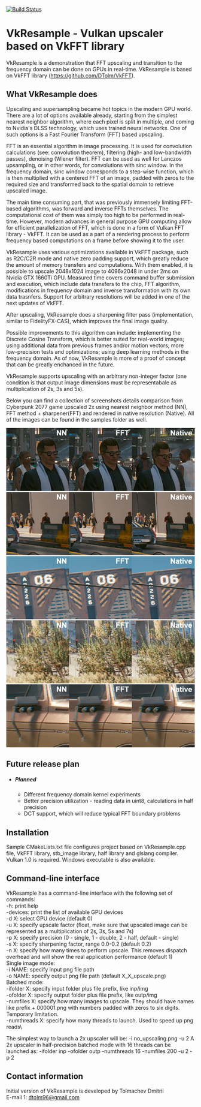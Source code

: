 [![Build Status](https://travis-ci.com/DTolm/VkResample.svg?branch=main)](https://travis-ci.com/DTolm/VkResample)
# VkResample - Vulkan upscaler based on VkFFT library
VkResample is a demonstration that FFT upscaling and transition to the frequency domain can be done on GPUs in real-time. VkResample is based on VkFFT library (https://github.com/DTolm/VkFFT).

## What VkResample does
Upscaling and supersampling became hot topics in the modern GPU world. There are a lot of options available already, starting from the simplest nearest neighbor algorithm, where each pixel is split in multiple, and coming to Nvidia's DLSS technology, which uses trained neural networks. One of such options is a Fast Fourier Transform (FFT) based upscaling.

FFT is an essential algorithm in image processing. It is used for convolution calculations (see: convolution theorem), filtering (high- and low-bandwidth passes), denoising (Wiener filter). FFT can be used as well for Lanczos upsampling, or in other words, for convolutions with sinc window. In the frequency domain, sinc window corresponds to a step-wise function, which is then multiplied with a centered FFT of an image, padded with zeros to the required size and transformed back to the spatial domain to retrieve upscaled image.

The main time consuming part, that was previously immensely limiting FFT-based algorithms, was forward and inverse FFTs themselves. The computational cost of them was simply too high to be performed in real-time. However, modern advances in general purpose GPU computing allow for efficient parallelization of FFT, which is done in a form of Vulkan FFT library - VkFFT. It can be used as a part of a rendering process to perform frequency based computations on a frame before showing it to the user.

VkResample uses various optimizations available in VkFFT package, such as R2C/C2R mode and native zero padding support, which greatly reduce the amount of memory transfers and computations. With them enabled, it is possible to upscale 2048x1024 image to 4096x2048 in under 2ms on Nvidia GTX 1660Ti GPU. Measured time covers command buffer submission and execution, which include data transfers to the chip, FFT algorithm, modifications in frequency domain and inverse transformation with its own data trasnfers. Support for arbitrary resolutions will be added in one of the next updates of VkFFT.

After upscaling, VkResample does a sharpening filter pass (implementation, similar to FidelityFX-CAS), which improves the final image quality.

Possible improvements to this algorithm can include: implementing the Discrete Cosine Transform, which is better suited for real-world images; using additional data from previous frames and/or motion vectors; more low-precision tests and optimizations; using deep learning methods in the frequency domain. As of now, VkResample is more of a proof of concept that can be greatly enchanced in the future.

VkResample supports upscaling with an arbitrary non-integer factor (one condition is that output image dimensions must be representabale as multiplication of 2s, 3s and 5s).

Below you can find a collection of screenshots details comparison from Cyberpunk 2077 game upscaled 2x using nearest neighbor method (NN), FFT method + sharpener(FFT) and rendered in native resolution (Native). All of the images can be found in the samples folder as well.

![alt text](https://github.com/DTolm/VkResample/blob/main/samples/close_people.png?raw=true)
![alt text](https://github.com/DTolm/VkResample/blob/main/samples/distant_people.png?raw=true)
![alt text](https://github.com/DTolm/VkResample/blob/main/samples/skyscraper.png?raw=true)
![alt text](https://github.com/DTolm/VkResample/blob/main/samples/trees.png?raw=true)
![alt text](https://github.com/DTolm/VkResample/blob/main/samples/car.png?raw=true)

## Future release plan
 - ##### Planned
    - Different frequency domain kernel experiments
	- Better precision utilization - reading data in uint8, calculations in half precision
	- DCT support, which will reduce typical FFT boundary problems

## Installation
Sample CMakeLists.txt file configures project based on VkResample.cpp file, VkFFT library, stb_image library, half library and glslang compiler. Vulkan 1.0 is required. Windows executable is also available.

## Command-line interface
VkResample has a command-line interface with the following set of commands:\
-h: print help\
-devices: print the list of available GPU devices\
-d X: select GPU device (default 0)\
-u X: specify upscale factor (float, make sure that upscaled image can be represented as a multiplication of 2s, 3s, 5s and 7s)\
-p X: specify precision (0 - single, 1 - double, 2 - half, default - single)\
-s X: specify sharpening factor, range 0.0-0.2 (default 0.2) \
-n X: specify how many times to perform upscale. This removes dispatch overhead and will show the real application performance (default 1)\
Single image mode:\
	-i NAME: specify input png file path\
	-o NAME: specify output png file path (default X_X_upscale.png)\
Batched mode:\
	-ifolder X: specify input folder plus file prefix, like inp/img\
	-ofolder X: specify output folder plus file prefix, like outp/img\
	-numfiles X: specify how many images to upscale. They should have names like prefix + 000001.png with numbers padded with zeros to six digits. Temporary limitation.\
	-numthreads X: specify how many threads to launch. Used to speed up png reads\
		
The simplest way to launch a 2x upscaler will be: -i no_upscaling.png -u 2
A 2x upscaler in half-precision batched mode with 16 threads can be launched as: -ifolder inp -ofolder outp -numthreads 16 -numfiles 200 -u 2 -p 2

## Contact information
Initial version of VkResample is developed by Tolmachev Dmitrii\
E-mail 1: <dtolm96@gmail.com>

